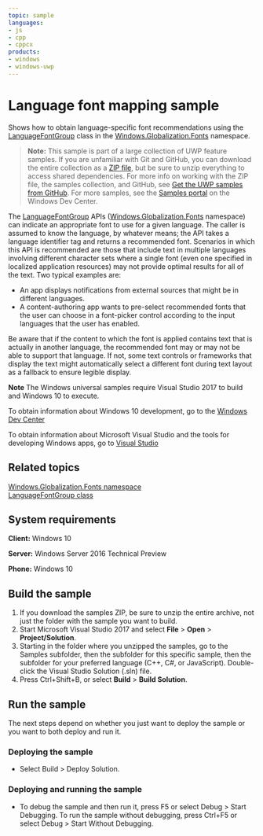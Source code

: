 ```yaml
---
topic: sample
languages:
- js
- cpp
- cppcx
products:
- windows
- windows-uwp
---
```


# Language font mapping sample

Shows how to obtain language-specific font recommendations using the [LanguageFontGroup](http://msdn.microsoft.com/library/windows/apps/br206865) 
class in the [Windows.Globalization.Fonts](http://msdn.microsoft.com/library/windows/apps/br206881) namespace.

> **Note:** This sample is part of a large collection of UWP feature samples. 
> If you are unfamiliar with Git and GitHub, you can download the entire collection as a 
> [ZIP file](https://github.com/Microsoft/Windows-universal-samples/archive/master.zip), but be 
> sure to unzip everything to access shared dependencies. For more info on working with the ZIP file, 
> the samples collection, and GitHub, see [Get the UWP samples from GitHub](https://aka.ms/ovu2uq). 
> For more samples, see the [Samples portal](https://aka.ms/winsamples) on the Windows Dev Center. 

The [LanguageFontGroup](http://msdn.microsoft.com/library/windows/apps/br206865) APIs 
([Windows.Globalization.Fonts](http://msdn.microsoft.com/library/windows/apps/br206881) namespace) can indicate an appropriate font to use for a given language. 
The caller is assumed to know the language, by whatever means; the API takes a language identifier tag and returns a recommended font. 
Scenarios in which this API is recommended are those that include text in multiple languages involving different character sets where a single font 
(even one specified in localized application resources) may not provide optimal results for all of the text. Two typical examples are:

-   An app displays notifications from external sources that might be in different languages.
-   A content-authoring app wants to pre-select recommended fonts that the user can choose in a font-picker control according to the input languages that the user has enabled.

Be aware that if the content to which the font is applied contains text that is actually in another language, the recommended font may or may not be able to support that language. If not, some text controls or frameworks that display the text might automatically select a different font during text layout as a fallback to ensure legible display.

**Note** The Windows universal samples require Visual Studio 2017 to build and Windows 10 to execute.
 
To obtain information about Windows 10 development, go to the [Windows Dev Center](http://go.microsoft.com/fwlink/?LinkID=532421)

To obtain information about Microsoft Visual Studio and the tools for developing Windows apps, go to [Visual Studio](http://go.microsoft.com/fwlink/?LinkID=532422)

## Related topics

[Windows.Globalization.Fonts namespace](http://msdn.microsoft.com/library/windows/apps/br206881)  
[LanguageFontGroup class](http://msdn.microsoft.com/library/windows/apps/br206865)  

## System requirements

**Client:** Windows 10

**Server:** Windows Server 2016 Technical Preview

**Phone:** Windows 10

## Build the sample

1. If you download the samples ZIP, be sure to unzip the entire archive, not just the folder with the sample you want to build. 
2. Start Microsoft Visual Studio 2017 and select **File** \> **Open** \> **Project/Solution**.
3. Starting in the folder where you unzipped the samples, go to the Samples subfolder, then the subfolder for this specific sample, then the subfolder for your preferred language (C++, C#, or JavaScript). Double-click the Visual Studio Solution (.sln) file.
4. Press Ctrl+Shift+B, or select **Build** \> **Build Solution**.

## Run the sample

The next steps depend on whether you just want to deploy the sample or you want to both deploy and run it.

### Deploying the sample

- Select Build > Deploy Solution. 

### Deploying and running the sample

- To debug the sample and then run it, press F5 or select Debug >  Start Debugging. To run the sample without debugging, press Ctrl+F5 or select Debug > Start Without Debugging. 


